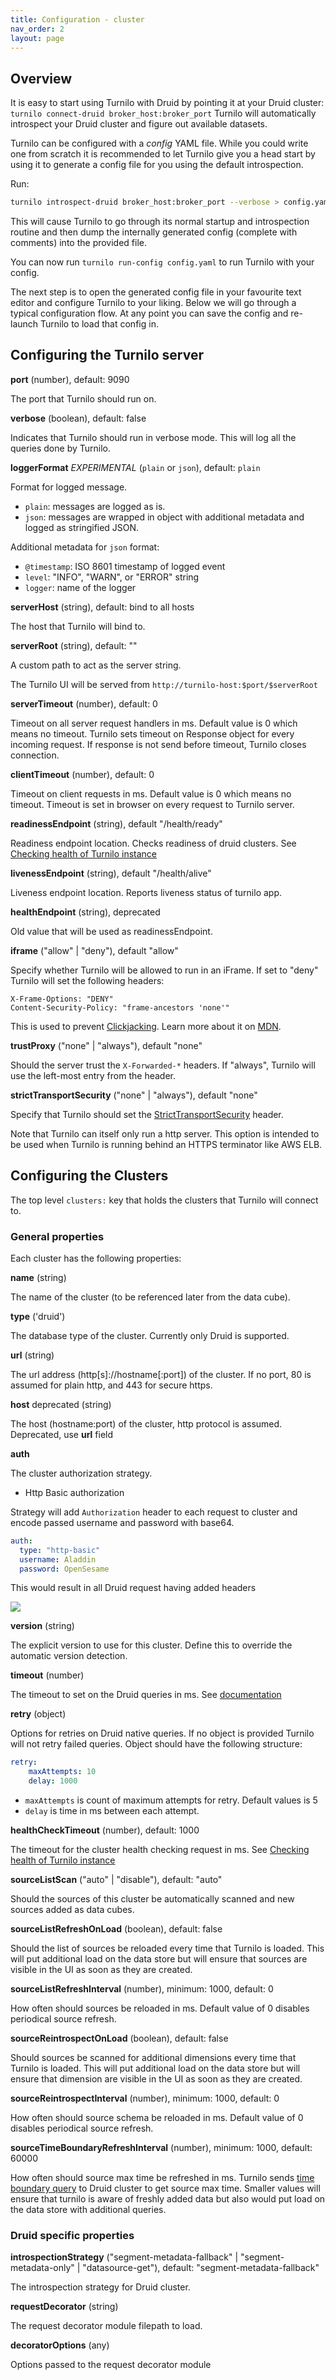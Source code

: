 ```yaml
---
title: Configuration - cluster
nav_order: 2
layout: page
---
```


## Overview

It is easy to start using Turnilo with Druid by pointing it at your Druid cluster: `turnilo connect-druid broker_host:broker_port`
Turnilo will automatically introspect your Druid cluster and figure out available datasets.

Turnilo can be configured with a *config* YAML file. While you could write one from scratch it is recommended to let
Turnilo give you a head start by using it to generate a config file for you using the default introspection.

Run:

```bash
turnilo introspect-druid broker_host:broker_port --verbose > config.yaml
```

This will cause Turnilo to go through its normal startup and introspection routine and then dump the internally generated
config (complete with comments) into the provided file.

You can now run `turnilo run-config config.yaml` to run Turnilo with your config.

The next step is to open the generated config file in your favourite text editor and configure Turnilo to your liking.
Below we will go through a typical configuration flow. At any point you can save the config and re-launch Turnilo to load
that config in.


## Configuring the Turnilo server

**port** (number), default: 9090

The port that Turnilo should run on.

**verbose** (boolean), default: false

Indicates that Turnilo should run in verbose mode. This will log all the queries done by Turnilo.

**loggerFormat** *EXPERIMENTAL* (`plain` or `json`), default: `plain` 

Format for logged message. 
* `plain`: messages are logged as is.
* `json`: messages are wrapped in object with additional metadata and logged as stringified JSON.

Additional metadata for `json` format:
* `@timestamp`: ISO 8601 timestamp of logged event
* `level`: "INFO", "WARN", or "ERROR" string
* `logger`: name of the logger

**serverHost** (string), default: bind to all hosts

The host that Turnilo will bind to.

**serverRoot** (string), default: ""

A custom path to act as the server string.

The Turnilo UI will be served from `http://turnilo-host:$port/$serverRoot`

**serverTimeout** (number), default: 0

Timeout on all server request handlers in ms. Default value is 0 which means no timeout. 
Turnilo sets timeout on Response object for every incoming request. If response is not send before timeout, Turnilo closes connection.

**clientTimeout** (number), default: 0

Timeout on client requests in ms. Default value is 0 which means no timeout. 
Timeout is set in browser on every request to Turnilo server.

**readinessEndpoint** (string), default "/health/ready"

Readiness endpoint location. Checks readiness of druid clusters. See [Checking health of Turnilo instance](health-checking.md)

**livenessEndpoint** (string), default "/health/alive"

Liveness endpoint location. Reports liveness status of turnilo app.

**healthEndpoint** (string), deprecated

Old value that will be used as readinessEndpoint.

**iframe** ("allow" \| "deny"), default "allow"

Specify whether Turnilo will be allowed to run in an iFrame.
If set to "deny" Turnilo will set the following headers:

```
X-Frame-Options: "DENY"
Content-Security-Policy: "frame-ancestors 'none'"
```

This is used to prevent [Clickjacking](http://en.wikipedia.org/wiki/clickjacking).
Learn more about it on [MDN](https://developer.mozilla.org/en-US/docs/Web/HTTP/Headers/X-Frame-Options).

**trustProxy** ("none" \| "always"), default "none"

Should the server trust the `X-Forwarded-*` headers.  If "always", Turnilo will use the left-most entry from the header.

**strictTransportSecurity** ("none" \| "always"), default "none"

Specify that Turnilo should set the [StrictTransportSecurity](https://developer.mozilla.org/en-US/docs/Web/Security/HTTP_strict_transport_security) header.

Note that Turnilo can itself only run a http server.
This option is intended to be used when Turnilo is running behind an HTTPS terminator like AWS ELB.


## Configuring the Clusters

The top level `clusters:` key that holds the clusters that Turnilo will connect to.


### General properties

Each cluster has the following properties:

**name** (string)

The name of the cluster (to be referenced later from the data cube).

**type** ('druid')

The database type of the cluster. Currently only Druid is supported.

**url** (string)

The url address (http[s]://hostname[:port]) of the cluster. If no port, 80 is assumed for plain http, and 443 for secure https.

**host** deprecated (string)

The host (hostname:port) of the cluster, http protocol is assumed. Deprecated, use **url** field

**auth**

The cluster authorization strategy.

* Http Basic authorization

Strategy will add `Authorization` header to each request to cluster and encode passed username and password with base64.

```yaml
auth:
  type: "http-basic"
  username: Aladdin
  password: OpenSesame
```

This would result in all Druid request having added headers

![](assets/images/basic-auth-headers.png)

**version** (string)

The explicit version to use for this cluster.
Define this to override the automatic version detection.

**timeout** (number)

The timeout to set on the Druid queries in ms. See [documentation](https://druid.apache.org/docs/latest/querying/query-context.html)

**retry** (object)

Options for retries on Druid native queries. If no object is provided Turnilo will not retry failed queries.
Object should have the following structure:

```yaml
retry:
    maxAttempts: 10
    delay: 1000
``` 

* `maxAttempts` is count of maximum attempts for retry. Default values is 5
* `delay` is time in ms between each attempt.

**healthCheckTimeout** (number), default: 1000

The timeout for the cluster health checking request in ms. See [Checking health of Turnilo instance](health-checking.md)

**sourceListScan** ("auto" \| "disable"), default: "auto"

Should the sources of this cluster be automatically scanned and new sources added as data cubes.

**sourceListRefreshOnLoad** (boolean), default: false

Should the list of sources be reloaded every time that Turnilo is loaded.
This will put additional load on the data store but will ensure that sources are visible in the UI as soon as they are created.

**sourceListRefreshInterval** (number), minimum: 1000, default: 0

How often should sources be reloaded in ms. Default value of 0 disables periodical source refresh.

**sourceReintrospectOnLoad** (boolean), default: false

Should sources be scanned for additional dimensions every time that Turnilo is loaded.
This will put additional load on the data store but will ensure that dimension are visible in the UI as soon as they are created.

**sourceReintrospectInterval** (number), minimum: 1000, default: 0

How often should source schema be reloaded in ms. Default value of 0 disables periodical source refresh.

**sourceTimeBoundaryRefreshInterval** (number), minimum: 1000, default: 60000

How often should source max time be refreshed in ms. Turnilo sends [time boundary query](https://druid.apache.org/docs/latest/querying/timeboundaryquery.html) to Druid cluster to get source max time.
Smaller values will ensure that turnilo is aware of freshly added data but also would put load on the data store with additional queries.


### Druid specific properties

**introspectionStrategy** ("segment-metadata-fallback" \| "segment-metadata-only" \| "datasource-get"), default: "segment-metadata-fallback"

The introspection strategy for Druid cluster.

**requestDecorator** (string)

The request decorator module filepath to load.

**decoratorOptions** (any)

Options passed to the request decorator module
